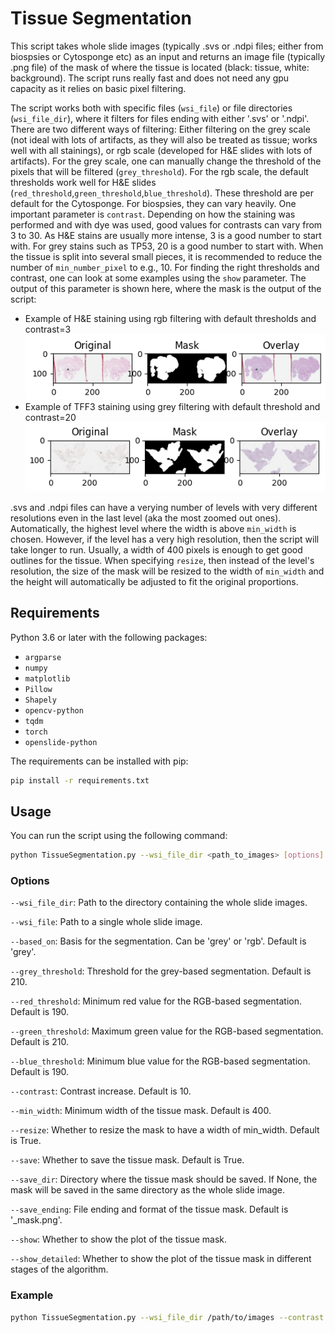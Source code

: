 # Tissue Segmentation

This script takes whole slide images (typically .svs or .ndpi files; either from biospsies or Cytosponge etc) as an input and returns an image file (typically .png file) of the mask of where the tissue is located (black: tissue, white: background). The script runs really fast and does not need any gpu capacity as it relies on basic pixel filtering.

The script works both with specific files (`wsi_file`) or file directories (`wsi_file_dir`), where it filters for files ending with either '.svs' or '.ndpi'.
There are two different ways of filtering: Either filtering on the grey scale (not ideal with lots of artifacts, as they will also be treated as tissue; works well with all stainings), or rgb scale (developed for H&E slides with lots of artifacts). For the grey scale, one can manually change the threshold of the pixels that will be filtered (`grey_threshold`). For the rgb scale, the default thresholds work well for H&E slides (`red_threshold`,`green_threshold`,`blue_threshold`). These threshold are per default for the Cytosponge. For biospsies, they can vary heavily.
One important parameter is `contrast`. Depending on how the staining was performed and with dye was used, good values for contrasts can vary from 3 to 30. As H&E stains are usually more intense, 3 is a good number to start with. For grey stains such as TP53, 20 is a good number to start with.
When the tissue is split into several small pieces, it is recommended to reduce the number of `min_number_pixel` to e.g., 10. 
For finding the right thresholds and contrast, one can look at some examples using the `show` parameter.
The output of this parameter is shown here, where the mask is the output of the script:
- Example of H&E staining using rgb filtering with default thresholds and contrast=3![](rgb_example.png)
- Example of TFF3 staining using grey filtering with default threshold and contrast=20
![](grey_example.png)

.svs and .ndpi files can have a verying number of levels with very different resolutions even in the last level (aka the most zoomed out ones). Automatically, the highest level where the width is above `min_width` is chosen. However, if the level has a very high resolution, then the script will take longer to run. Usually, a width of 400 pixels is enough to get good outlines for the tissue. When specifying `resize`, then instead of the level's resolution, the size of the mask will be resized to the width of `min_width` and the height will automatically be adjusted to fit the original proportions.


## Requirements

Python 3.6 or later with the following packages:

- `argparse`
- `numpy`
- `matplotlib`
- `Pillow`
- `Shapely`
- `opencv-python`
- `tqdm`
- `torch`
- `openslide-python`

The requirements can be installed with pip:

```bash
pip install -r requirements.txt
```

## Usage

You can run the script using the following command:
```bash
python TissueSegmentation.py --wsi_file_dir <path_to_images> [options]
```

### Options
`--wsi_file_dir`: Path to the directory containing the whole slide images.

`--wsi_file`: Path to a single whole slide image.

`--based_on`: Basis for the segmentation. Can be 'grey' or 'rgb'. Default is 'grey'.

`--grey_threshold`: Threshold for the grey-based segmentation. Default is 210.

`--red_threshold`: Minimum red value for the RGB-based segmentation. Default is 190.

`--green_threshold`: Maximum green value for the RGB-based segmentation. Default is 210.

`--blue_threshold`: Minimum blue value for the RGB-based segmentation. Default is 190.

`--contrast`: Contrast increase. Default is 10.

`--min_width`: Minimum width of the tissue mask. Default is 400.

`--resize`: Whether to resize the mask to have a width of min_width. Default is True.

`--save`: Whether to save the tissue mask. Default is True.

`--save_dir`: Directory where the tissue mask should be saved. If None, the mask will be saved in the same directory as the whole slide image.

`--save_ending`: File ending and format of the tissue mask. Default is '_mask.png'.

`--show`: Whether to show the plot of the tissue mask.

`--show_detailed`: Whether to show the plot of the tissue mask in different stages of the algorithm.

### Example

```bash
python TissueSegmentation.py --wsi_file_dir /path/to/images --contrast 10 --resize --save --show
```